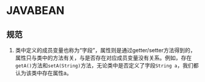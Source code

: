 # JAVABEAN

## 规范

1. 类中定义的成员变量也称为“字段”，属性则是通过getter/setter方法得到的，属性只与类中的方法有关，与是否存在对应成员变量没有关系。例如，存在`getA()`方法和`setA(String)`方法，无论类中是否定义了字段`String a`，我们都认为该类中存在属性a。

<!--脚注-->

[^1]: 具体可以参考[JavaBean Specification](https://download.oracle.com/otndocs/jcp/7224-javabeans-1.01-fr-spec-oth-JSpec/)。

 